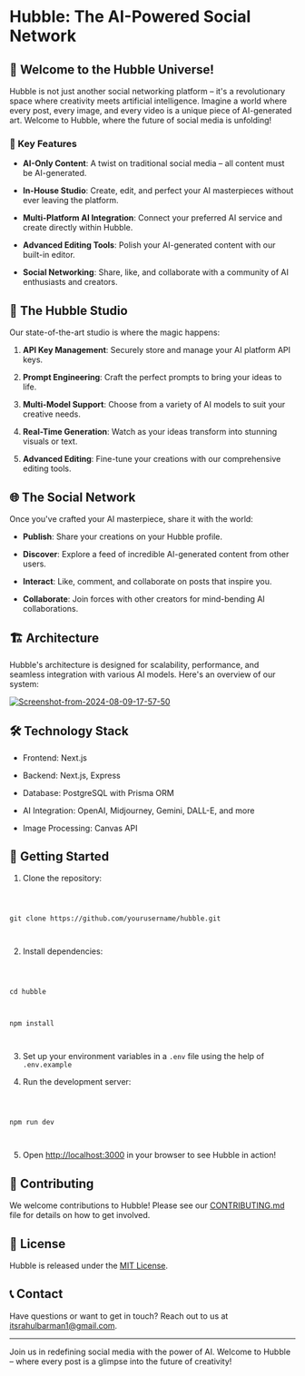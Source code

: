 
  

# Hubble: The AI-Powered Social Network

  
  

## 🌌 Welcome to the Hubble Universe!

  

  

Hubble is not just another social networking platform – it's a revolutionary space where creativity meets artificial intelligence. Imagine a world where every post, every image, and every video is a unique piece of AI-generated art. Welcome to Hubble, where the future of social media is unfolding!

  

  

### 🚀 Key Features

  

  

-  **AI-Only Content**: A twist on traditional social media – all content must be AI-generated.

  

-  **In-House Studio**: Create, edit, and perfect your AI masterpieces without ever leaving the platform.

  

-  **Multi-Platform AI Integration**: Connect your preferred AI service and create directly within Hubble.

  

-  **Advanced Editing Tools**: Polish your AI-generated content with our built-in editor.

  

-  **Social Networking**: Share, like, and collaborate with a community of AI enthusiasts and creators.

  

  

## 🎨 The Hubble Studio

  

  

Our state-of-the-art studio is where the magic happens:

  

  

1.  **API Key Management**: Securely store and manage your AI platform API keys.

  

2.  **Prompt Engineering**: Craft the perfect prompts to bring your ideas to life.

  

3.  **Multi-Model Support**: Choose from a variety of AI models to suit your creative needs.

  

4.  **Real-Time Generation**: Watch as your ideas transform into stunning visuals or text.

  

5.  **Advanced Editing**: Fine-tune your creations with our comprehensive editing tools.

  

  

## 🌐 The Social Network

  

  

Once you've crafted your AI masterpiece, share it with the world:

  

  

-  **Publish**: Share your creations on your Hubble profile.

  

-  **Discover**: Explore a feed of incredible AI-generated content from other users.

  

-  **Interact**: Like, comment, and collaborate on posts that inspire you.

  

-  **Collaborate**: Join forces with other creators for mind-bending AI collaborations.

  
  
  

## 🏗 Architecture

  

Hubble's architecture is designed for scalability, performance, and seamless integration with various AI models. Here's an overview of our system:

  

<a href="https://ibb.co/QpqJRw0"><img src="https://i.ibb.co/WGdHwJC/Screenshot-from-2024-08-09-17-57-50.png" alt="Screenshot-from-2024-08-09-17-57-50" border="0"></a>

  
  
  

## 🛠 Technology Stack

  

  

- Frontend: Next.js

  

- Backend: Next.js, Express

  

- Database: PostgreSQL with Prisma ORM

  

- AI Integration: OpenAI, Midjourney, Gemini, DALL-E, and more

  

- Image Processing: Canvas API

  

  

## 🚀 Getting Started

  

  

1. Clone the repository:

  

```

  

git clone https://github.com/yourusername/hubble.git

  

```

  

2. Install dependencies:

  

```

  

cd hubble

  

npm install

  

```

  

3. Set up your environment variables in a `.env` file using the help of `.env.example`

  
  

4. Run the development server:

  

```

  

npm run dev

  

```

  

5. Open [http://localhost:3000](http://localhost:3000) in your browser to see Hubble in action!

  

  

## 🤝 Contributing

  

  

We welcome contributions to Hubble! Please see our [CONTRIBUTING.md](CONTRIBUTING.md) file for details on how to get involved.

  

  

## 📜 License

  

  

Hubble is released under the [MIT License](LICENSE).

  

  

## 📞 Contact

  

  

Have questions or want to get in touch? Reach out to us at [itsrahulbarman1@gmail.com](mailto:itsrahulbarman1@gmail.com).

  

  

---

  

  

Join us in redefining social media with the power of AI. Welcome to Hubble – where every post is a glimpse into the future of creativity!